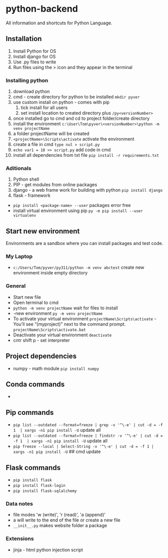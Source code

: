# python-backend

All information and shortcuts for Python Language.

## Installation

1. Install Python for OS
2. Install django for OS
3. Use .py files to write
4. Run files using the > icon and they appear in the terminal

### Installing python
1. download python
2. cmd - create directory for python to be installed `mkdir pyver`
3. use custom install on python - comes with pip
   1. tick install for all users
   2. set install location to created directory plus `/py<versionNumber>`
4. once installed go to cmd and cd to project folder/create directory
5. install the environment `c:\User\Tom\pyver\<versionNumber>\python -m venv projectName`
6. a folder projectName will be created
7. `<projectName>\Scripts\activate` activate the environment
8. create a file in cmd `type nul > script.py`
9. `echo var1 = 10 >> script.py` add code in cmd
10. install all dependencies from txt file `pip install -r requirements.txt`
### Aditionals

1. Python shell
2. PIP - get modules from online packages
3. django - a web frame work for building with python `pip install django`
4. flask - framework

- `pip install <package-name> --user` packages error free
- install virtual environment using pip `py -m pip install --user virtualenv`

## Start new environment

Environments are a sandbox where you can install packages and test code.
### My Laptop
- `c:/Users/Tom/pyver/py311/python -m venv abctest` create new environment inside empty directory

### General
- Start new file
- Open terminal to cmd
- `python -m venv projectName` wait for files to install
- -new environment `py -m venv projectName`
- To activate your virtual environment `projectName\Scripts\activate` - You’ll see “(myproject)” next to the command prompt. `projectName\Scripts\activate.bat`
- Deactivate your virtual environment `deactivate`
- cntr shift p - set interpreter

## Project dependencies
- numpy - math module `pip install numpy`
## Conda commands
- 
## Pip commands
- `pip list --outdated --format=freeze | grep -v '^\-e' | cut -d = -f 1  | xargs -n1 pip install -U` update all 
- `pip list --outdated --format=freeze | findstr -v '^\-e' | cut -d = -f 1  | xargs -n1 pip install -U` update all 
- `pip freeze --local | Select-String -v '^\-e' | cut -d = -f 1 | xargs -n1 pip install -U` ## cmd update
## Flask commands
- `pip install flask`
- `pip install flask-login`
- `pip install flask-sqlalchemy`
### Data notes
- file modes 'w (write)', 'r (read)', 'a (append)'
- a will write to the end of the file or create a new file
- `__init__.py` makes website folder a package

### Extensions
- jinja - html python injection script